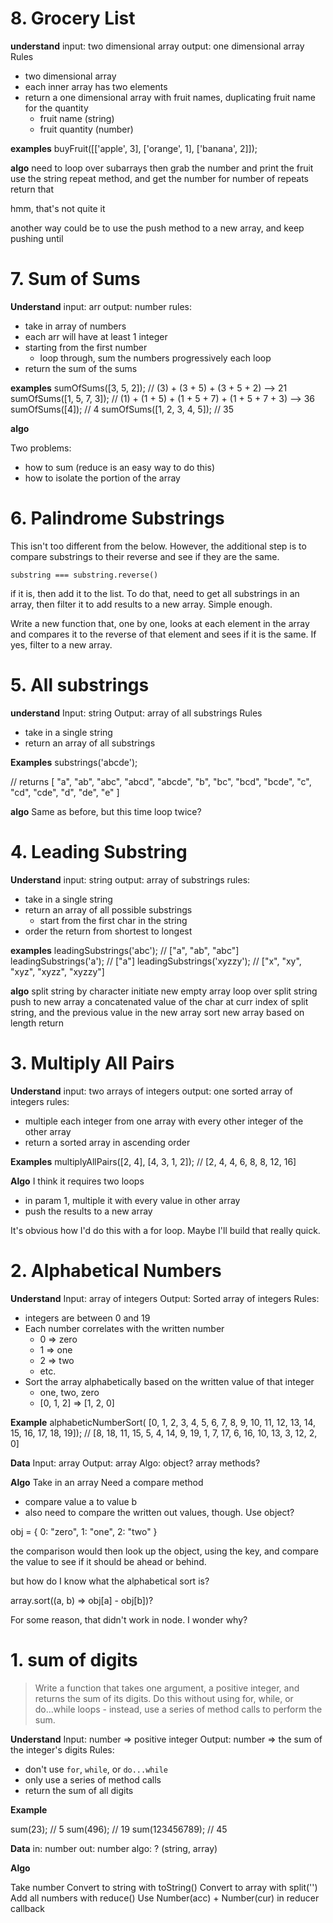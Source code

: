 # 8. Grocery List

**understand**
input: two dimensional array
output: one dimensional array
Rules
  * two dimensional array
  * each inner array has two elements
  * return a one dimensional array with fruit names, duplicating fruit name for the quantity 
    * fruit name (string)
    * fruit quantity (number)

**examples**
buyFruit([['apple', 3], ['orange', 1], ['banana', 2]]);


**algo**
need to loop over subarrays
then grab the number and print the fruit
use the string repeat method, and get the number for number of repeats
return that

hmm, that's not quite it

another way could be to use the push method to a new array, and keep pushing until








# 7. Sum of Sums

**Understand**
input: arr
output: number
rules:
  * take in array of numbers
  * each arr will have at least 1 integer
  * starting from the first number
    * loop through, sum the numbers progressively each loop
  * return the sum of the sums

**examples**
sumOfSums([3, 5, 2]);        // (3) + (3 + 5) + (3 + 5 + 2) --> 21
sumOfSums([1, 5, 7, 3]);     // (1) + (1 + 5) + (1 + 5 + 7) + (1 + 5 + 7 + 3) --> 36
sumOfSums([4]);              // 4
sumOfSums([1, 2, 3, 4, 5]);  // 35

**algo**

Two problems:
* how to sum (reduce is an easy way to do this)
* how to isolate the portion of the array




# 6. Palindrome Substrings

This isn't too different from the below. However, the additional step is to compare substrings to their reverse and see if they are the same.

`substring === substring.reverse()`

if it is, then add it to the list. To do that, need to get all substrings in an array, then filter it to add results to a new array. Simple enough.

Write a new function that, one by one, looks at each element in the array and compares it to the reverse of that element and sees if it is the same. If yes, filter to a new array.





# 5. All substrings

**understand**
Input: string
Output: array of all substrings
Rules
  * take in a single string
  * return an array of all substrings

**Examples**
substrings('abcde');

// returns
[ "a", "ab", "abc", "abcd", "abcde",
  "b", "bc", "bcd", "bcde",
  "c", "cd", "cde",
  "d", "de",
  "e" ]

**algo**
Same as before, but this time loop twice?








# 4. Leading Substring

**Understand**
input: string
output: array of substrings
rules:
  * take in a single string
  * return an array of all possible substrings
    * start from the first char in the string
  * order the return from shortest to longest

**examples**
leadingSubstrings('abc');      // ["a", "ab", "abc"]
leadingSubstrings('a');        // ["a"]
leadingSubstrings('xyzzy');    // ["x", "xy", "xyz", "xyzz", "xyzzy"]

**algo**
split string by character
initiate new empty array
loop over split string
  push to new array a concatenated value of the char at curr index of split string, and the previous value in the new array
sort new array based on length
return










# 3. Multiply All Pairs

**Understand**
input: two arrays of integers
output: one sorted array of integers
rules:
  * multiple each integer from one array with every other integer of the other array
  * return a sorted array in ascending order

**Examples**
multiplyAllPairs([2, 4], [4, 3, 1, 2]);    // [2, 4, 4, 6, 8, 8, 12, 16]

**Algo**
I think it requires two loops
  * in param 1, multiple it with every value in other array
  * push the results to a new array

It's obvious how I'd do this with a for loop. Maybe I'll build that really quick.










# 2. Alphabetical Numbers

**Understand**
Input: array of integers
Output: Sorted array of integers
Rules:
  * integers are between 0 and 19
  * Each number correlates with the written number
    * 0 => zero
    * 1 => one
    * 2 => two
    * etc.
  * Sort the array alphabetically based on the written value of that integer
    * one, two, zero
    * [0, 1, 2] => [1, 2, 0]

**Example**
alphabeticNumberSort(
   [0, 1, 2, 3, 4, 5, 6, 7, 8, 9, 10, 11, 12, 13, 14, 15, 16, 17, 18, 19]);
// [8, 18, 11, 15, 5, 4, 14, 9, 19, 1, 7, 17, 6, 16, 10, 13, 3, 12, 2, 0]

**Data**
Input: array
Output: array
Algo: object? array methods?

**Algo**
Take in an array
Need a compare method
  * compare value a to value b
  * also need to compare the written out values, though. Use object?


obj = {
  0: "zero",
  1: "one",
  2: "two"
}

the comparison would then look up the object, using the key, and compare the value to see if it should be ahead or behind.

but how do I know what the alphabetical sort is?

array.sort((a, b) => obj[a] - obj[b])?

For some reason, that didn't work in node. I wonder why?



# 1. sum of digits
> Write a function that takes one argument, a positive integer, and returns the sum of its digits. Do this without using for, while, or do...while loops - instead, use a series of method calls to perform the sum.

**Understand**
Input: number => positive integer
Output: number => the sum of the integer's digits
Rules:
  * don't use `for`, `while`, or `do...while`
  * only use a series of method calls
  * return the sum of all digits

**Example**

sum(23);           // 5
sum(496);          // 19
sum(123456789);    // 45

**Data**
in: number
out: number
algo: ? (string, array)

**Algo**

Take number
Convert to string with toString()
Convert to array with split('')
Add all numbers with reduce()
Use Number(acc) + Number(cur) in reducer callback
